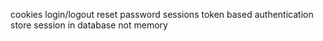 cookies
login/logout
reset password
sessions
token based authentication
store session in database not memory